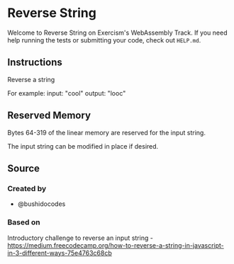 # Reverse String

Welcome to Reverse String on Exercism's WebAssembly Track.
If you need help running the tests or submitting your code, check out `HELP.md`.

## Instructions

Reverse a string

For example:
input: "cool"
output: "looc"

## Reserved Memory

Bytes 64-319 of the linear memory are reserved for the input string.

The input string can be modified in place if desired.

## Source

### Created by

- @bushidocodes

### Based on

Introductory challenge to reverse an input string - https://medium.freecodecamp.org/how-to-reverse-a-string-in-javascript-in-3-different-ways-75e4763c68cb